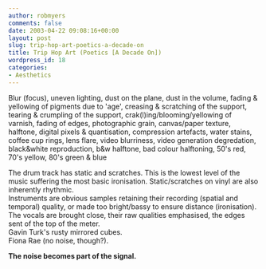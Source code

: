 ```yaml
---
author: robmyers
comments: false
date: 2003-04-22 09:08:16+00:00
layout: post
slug: trip-hop-art-poetics-a-decade-on
title: Trip Hop Art (Poetics [A Decade On])
wordpress_id: 18
categories:
- Aesthetics
---
```


Blur (focus), uneven lighting, dust on the plane, dust in the volume, fading & yellowing of pigments due to 'age', creasing & scratching of the support, tearing & crumpling of the support, crak(l)ing/blooming/yellowing of varnish, fading of edges, photographic grain, canvas/paper texture, halftone, digital pixels & quantisation, compression artefacts, water stains, coffee cup rings, lens flare, video blurriness, video generation degredation, black&white reproduction, b&w halftone, bad colour halftoning, 50's red, 70's yellow, 80's green & blue  
  
The drum track has static and scratches. This is the lowest level of the music suffering the most basic ironisation. Static/scratches on vinyl are also inherently rhythmic.  
Instruments are obvious samples retaining their recording (spatial and temporal) quality, or made too bright/bassy to ensure distance (ironisation).  
The vocals are brought close, their raw qualities emphasised, the edges sent of the top of the meter.  
Gavin Turk's rusty mirrored cubes.  
Fiona Rae (no noise, though?).  
  
**The noise becomes part of the signal.**  


  


